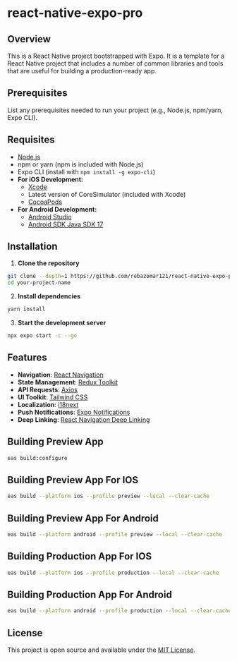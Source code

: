 # react-native-expo-pro

## Overview

This is a React Native project bootstrapped with Expo. It is a template for a React Native project that includes a number of common libraries and tools that are useful for building a production-ready app.

## Prerequisites

List any prerequisites needed to run your project (e.g., Node.js, npm/yarn, Expo CLI).

## Requisites

- [Node.js](https://nodejs.org/en/download)
- npm or yarn (npm is included with Node.js)
- Expo CLI (install with `npm install -g expo-cli`)
- **For iOS Development:**
  - [Xcode](https://developer.apple.com/xcode/resources/)
  - Latest version of CoreSimulator (included with Xcode)
  - [CocoaPods](https://formulae.brew.sh/formula/cocoapods)
- **For Android Development:**
  - [Android Studio](https://developer.android.com/studio?gad_source=1&gclid=Cj0KCQjwir2xBhC_ARIsAMTXk87QHQuahHvReUryoXzPLqztsPDbay-J8ydxFxVGxeC0bcAd2nA8pSMaAo4gEALw_wcB&gclsrc=aw.ds)
  - [Android SDK Java SDK 17](https://www.oracle.com/java/technologies/javase/jdk17-archive-downloads.html)

## Installation

1. **Clone the repository**

```bash
git clone --depth=1 https://github.com/rebazomar121/react-native-expo-pro-tempalte your-project-name
cd your-project-name
```

2. **Install dependencies**

```bash
yarn install
```

3. **Start the development server**

```bash
npx expo start -c --go
```

## Features

- **Navigation**: [React Navigation](https://reactnavigation.org/)
- **State Management**: [Redux Toolkit](https://redux-toolkit.js.org/)
- **API Requests**: [Axios](https://axios-http.com/)
- **UI Toolkit**: [Tailwind CSS](https://tailwindcss.com/)
- **Localization**: [i18next](https://www.i18next.com/)
- **Push Notifications**: [Expo Notifications](https://docs.expo.dev/versions/latest/sdk/notifications/)
- **Deep Linking**: [React Navigation Deep Linking](https://reactnavigation.org/docs/deep-linking/)

## Building Preview App

```bash
eas build:configure
```

## Building Preview App For IOS

```bash
eas build --platform ios --profile preview --local --clear-cache
```

## Building Preview App For Android

```bash
eas build --platform android --profile preview --local --clear-cache
```

## Building Production App For IOS

```bash
eas build --platform ios --profile production --local --clear-cache
```

## Building Production App For Android

```bash
eas build --platform android --profile production --local --clear-cache
```


## License

This project is open source and available under the [MIT License](LICENSE).

[Rebaz Dev]: https://www.rebaz.dev
[Rebaz Omar]: (https://github.com/rebazomar121)